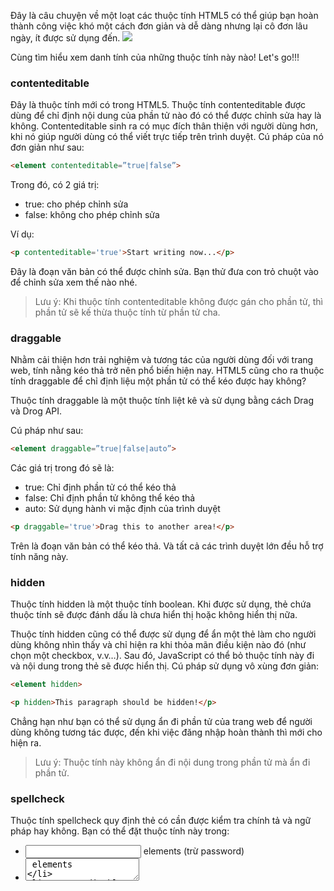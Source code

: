 Đây là câu chuyện về một loạt các thuộc tính HTML5 có thể giúp bạn hoàn thành công việc khó một cách đơn giản và dễ dàng nhưng lại cô đơn lâu ngày, ít được sử dụng đến.
![](https://images.viblo.asia/9f48729b-8c7d-404b-ba5f-9a3dd91a7d7b.png)

Cùng tìm hiểu xem danh tính của những thuộc tính này nào! Let's go!!!

### contenteditable
Đây là thuộc tính mới có trong HTML5. Thuộc tính contenteditable được dùng để chỉ định nội dung của phần tử nào đó có thể được chỉnh sửa hay là không. Contenteditable sinh ra có mục đích thân thiện với người dùng hơn, khi nó giúp người dùng có thể viết trực tiếp trên trình duyệt. Cú pháp của nó đơn giản như sau:
```html
<element contenteditable=”true|false”>
```
Trong đó, có 2 giá trị:
* true: cho phép chỉnh sửa
* false: không cho phép chỉnh sửa

Ví dụ:
```html
<p contenteditable='true'>Start writing now...</p>
```
Đây là đoạn văn bản có thể được chỉnh sửa. Bạn thử đưa con trỏ chuột vào để chỉnh sửa xem thế nào nhé.

> Lưu ý: Khi thuộc tính contenteditable không được gán cho phần tử, thì phần tử sẽ kế thừa thuộc tính từ phần tử cha.

### draggable
Nhằm cải thiện hơn trải nghiệm và tương tác của người dùng đối với trang web, tính nằng kéo thả trở nên phổ biến hiện nay. HTML5 cũng cho ra thuộc tính draggable để chỉ định liệu một phần tử có thể kéo được hay không? 

Thuộc tính draggable là một thuộc tính liệt kê và sử dụng bằng cách Drag và Drog API.

Cú pháp như sau:
```html
<element draggable=”true|false|auto”>
```
Các giá trị trong đó sẽ là:

* true: Chỉ định phần tử có thể kéo thả
* false: Chỉ định phần tử không thể kéo thả
* auto: Sử dụng hành vi mặc định của trình duyệt

```html
<p draggable='true'>Drag this to another area!</p>
```
Trên là đoạn văn bản có thể kéo thả. Và tất cả các trình duyệt lớn đều hỗ trợ tính năng này.

### hidden
Thuộc tính hidden là một thuộc tính boolean. Khi được sử dụng, thẻ chứa thuộc tính sẽ được đánh dấu là chưa hiển thị hoặc không hiển thị nữa.

Thuộc tính hidden cũng có thể được sử dụng để ẩn một thẻ làm cho người dùng không nhìn thấy và chỉ hiện ra khi thỏa mãn điều kiện nào đó (như chọn một checkbox, v.v…). Sau đó, JavaScript có thể bỏ thuộc tính này đi và nội dung trong thẻ sẽ được hiển thị.
Cú pháp sử dụng vô xùng đơn giản: 
```html
<element hidden>
```

```html
<p hidden>This paragraph should be hidden!</p>
```
Chẳng hạn như bạn có thể sử dụng ẩn đi phần tử của trang web để người dùng không tương tác được, đến khi việc đăng nhập hoàn thành thì mới cho hiện ra.
> Lưu ý: Thuộc tính này không ẩn đi nội dung trong phần tử mà ẩn đi phần tử.

### spellcheck
Thuộc tính spellcheck quy định thẻ có cần được kiểm tra chính tả và ngữ pháp hay không. Bạn có thể đặt thuộc tính này trong:
* <input> elements (trừ password)
* <textarea> elements
* contenteditable elements
    
Ngoài ra, thuộc tính này cực kỳ hữu ích vì nó có thể được thừa kế bởi các phần tử con. Chẳng hạn bạn thêm thuộc tính này vào thẻ p và tất cả các phần tử con thêm text input sẽ kế thừa thuộc tính này.
    
Cú pháp như sau:
```html
<element spellcheck="true|false">
```
 Trong đó:
* true: Thẻ sẽ được kiểm tra chính tả và ngữ pháp.
* false: Thẻ không cần kiểm tra.
  Ví dụ:
```html
<div class="col-md-6">
   <textarea rows="4" cols="50" spellcheck='true'>Start writing now...</textarea>
</div>
<div class="col-md-6">
  <textarea rows="4" cols="50" spellcheck='false'>Start writing now...</textarea>
</div>
```
### pattern
Thuộc tính pattern của phần tử `<input>` được dùng để xây dựng biểu thức quy tắc (mẫu) áp dụng cho phần tử `<input>` tương ứng mà không cần phải sử dụng code javascript. Thuộc tính pattern áp dụng cho phần tử `<input>` có các kiểu sau: text, search, url, tel, email và password. 
    
```html
<input pattern="[0-9]{4}">
```
    
Nên dùng thêm thuộc tính 'title' của phần tử `<input>` để mô tả mẫu nhằm trợ giúp cho người dùng khi nhập liệu. Nếu bạn cung cấp một thuộc tính title với pattern, giá trị của title sẽ được bao gồm trong bất kỳ thông báo lỗi nào nếu mẫu không khớp.
    
> Lưu ý: Thuộc tính pattern trong thẻ input không được hỗ trợ trong các phiên bản Internet Explorer 9 trở về trước và trong Safari.
    
    
### Tổng kết
Hy vọng điều này có thể truyền cảm hứng cho bạn để có những ý tưởng mới và sáng tạo và bạn có thể áp dụng chúng vào công việc hàng ngày của mình! Cảm ơn bạn đã dành thơi gian đọc bài viết!
##### Tham khảo:
* https://www.w3schools.com/html/html_form_attributes.asp
* https://developer.mozilla.org/en-US/docs/Web/HTML/Attributes
* https://html5-tutorial.net/html-basics/attributes/